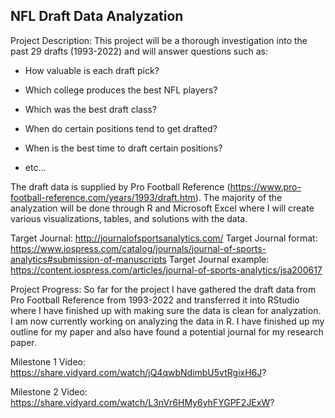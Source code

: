 NFL Draft Data Analyzation
-

Project Description: This project will be a thorough investigation into the past 29 drafts (1993-2022) and will answer questions such as:
   - How valuable is each draft pick?
  
   - Which college produces the best NFL players?
   
   - Which was the best draft class?
   
   - When do certain positions tend to get drafted?
   
   - When is the best time to draft certain positions?
   
   - etc...

The draft data is supplied by Pro Football Reference (https://www.pro-football-reference.com/years/1993/draft.htm). The majority of the analyzation will be done through R and Microsoft Excel where I will create various visualizations, tables, and solutions with the data.

Target Journal:
http://journalofsportsanalytics.com/
Target Journal format:
https://www.iospress.com/catalog/journals/journal-of-sports-analytics#submission-of-manuscripts
Target Journal example:
https://content.iospress.com/articles/journal-of-sports-analytics/jsa200617

Project Progress: So far for the project I have gathered the draft data from Pro Football Reference from 1993-2022 and transferred it into RStudio where I have finished up with making sure the data is clean for analyzation. I am now currently working on analyzing the data in R. I have finished up my outline for my paper and also have found a potential journal for my research paper.

Milestone 1 Video: https://share.vidyard.com/watch/jQ4qwbNdimbU5vtRgixH6J?

Milestone 2 Video: https://share.vidyard.com/watch/L3nVr6HMy6yhFYGPF2JExW?
